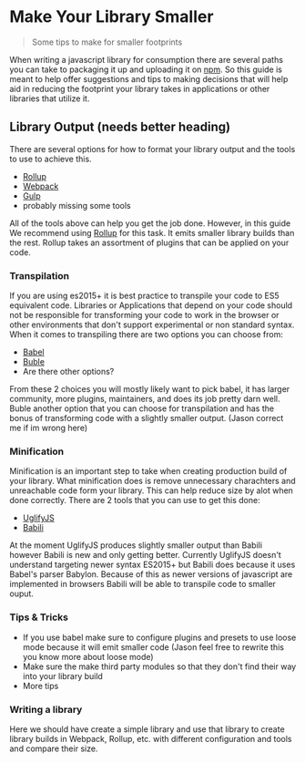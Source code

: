 # Make Your Library Smaller
> Some tips to make for smaller footprints

When writing a javascript library for consumption there are several paths you
can take to packaging it up and uploading it on [npm](https://www.npmjs.com/).
So this guide is meant to help offer suggestions and tips to making decisions
that will help aid in reducing the footprint your library takes in applications
or other libraries that utilize it.

## Library Output (needs better heading)
There are several options for how to format your library output and the tools to
use to achieve this.

+ [Rollup](http://rollupjs.org/)
+ [Webpack](https://webpack.js.org/)
+ [Gulp](http://gulpjs.com/)
+ probably missing some tools

All of the tools above can help you get the job done. However, in this guide
We recommend using [Rollup](http://rollupjs.org/) for this task. It emits smaller
library builds than the rest. Rollup takes an assortment of plugins that can be
applied on your code.

### Transpilation
If you are using es2015+ it is best practice to transpile your code to ES5 equivalent
code. Libraries or Applications that depend on your code should not be responsible
for transforming your code to work in the browser or other environments
that don't support experimental or non standard syntax. When it comes to transpiling
there are two options you can choose from:
+ [Babel](http://babeljs.io/)
+ [Buble](https://buble.surge.sh)
+ Are there other options?

From these 2 choices you will mostly likely want to pick babel, it has larger
community, more plugins, maintainers, and does its job pretty darn well. Buble
another option that you can choose for transpilation and has the bonus of
transforming code with a slightly smaller output. (Jason correct me if im wrong here)

### Minification
Minification is an important step to take when creating production build of
your library. What minification does is remove unnecessary charachters and
unreachable code form your library. This can help reduce size by alot when done
correctly. There are 2 tools that you can use to get this done:
+ [UglifyJS](https://github.com/mishoo/UglifyJS2)
+ [Babili](https://github.com/babel/babili)

At the moment UglifyJS produces slightly smaller output than Babili however Babili
is new and only getting better. Currently UglifyJS doesn't understand targeting newer
syntax ES2015+ but Babili does because it uses Babel's parser Babylon. Because of this
as newer versions of javascript are implemented in browsers Babili will be able to transpile
code to smaller ouput.

### Tips & Tricks
+ If you use babel make sure to configure plugins and presets to use loose mode
because it will emit smaller code (Jason feel free to rewrite this you know more about loose mode)
+ Make sure the make third party modules so that they don't find their way into your library build
+ More tips


### Writing a library
Here we should have create a simple library and use that library to create library builds
in Webpack, Rollup, etc. with different configuration and tools and compare their
size. 
